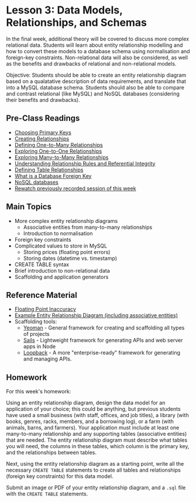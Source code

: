 # Lesson 3: Data Models, Relationships, and Schemas

In the final week, additional theory will be covered to discuss more complex relational data. Students will learn about entity relationship modelling and how to convert these models to a database schema using normalisation and foreign-key constraints. Non-relational data will also be considered, as well as the benefits and drawbacks of relational and non-relational models.

Objective: Students should be able to create an entity relationship diagram based on a qualatative description of data requirements, and translate that into a MySQL database schema. Students should also be able to compare and contrast relational (like MySQL) and NoSQL databases (considering their benefits and drawbacks).

## Pre-Class Readings

- [Choosing Primary Keys](https://www.youtube.com/watch?v=DWaYW5zjWIc&index=14&list=PLYlr48f6CaXtlkXcGMUD49wHmvC7ZTiD0)
- [Creating Relationships](https://www.youtube.com/watch?v=fYBYVk50Aj8&index=16&list=PLYlr48f6CaXtlkXcGMUD49wHmvC7ZTiD0)
- [Defining One-to-Many Relationships](https://www.youtube.com/watch?v=e_7x36a3mig&index=17&list=PLYlr48f6CaXtlkXcGMUD49wHmvC7ZTiD0)
- [Exploring One-to-One Relationships](https://www.youtube.com/watch?v=dsAXn7-FBwA&index=18&list=PLYlr48f6CaXtlkXcGMUD49wHmvC7ZTiD0)
- [Exploring Many-to-Many Relationships](https://www.youtube.com/watch?v=cClFvLkOosM&index=19&list=PLYlr48f6CaXtlkXcGMUD49wHmvC7ZTiD0)
- [Understanding Relationship Rules and Referential Integrity](https://www.youtube.com/watch?v=L25ry8JzOCM&index=20&list=PLYlr48f6CaXtlkXcGMUD49wHmvC7ZTiD0)
- [Defining Table Relationships](https://www.youtube.com/watch?v=V5DyvUfsboA)
- [What is a Database Foreign Key](http://databases.about.com/cs/specificproducts/g/foreignkey.htm)
- [NoSQL databases](https://www.youtube.com/watch?v=3T79h-vyYzc&list=PLYlr48f6CaXtlkXcGMUD49wHmvC7ZTiD0&index=39)
- [Rewatch previously recorded session of this week]( https://www.youtube.com/watch?v=ZNLhHUDj6jo)

## Main Topics

- More complex entity relationship diagrams
    - Associative entities from many-to-many relationships
    - Introduction to normalisation
- Foreign key constraints
- Complicated values to store in MySQL
    - Storing prices (floating point errors)
    - Storing dates (datetime vs. timestamp)
- CREATE TABLE syntax
- Brief introduction to non-relational data
- Scaffolding and application generators

## Reference Material

- [Floating Point Inaccuracy](http://stackoverflow.com/questions/2100490/floating-point-inaccuracy-examples#2100502)
- [Example Entity Relationship Diagram (including associative entities)](http://users.csc.calpoly.edu/~jdalbey/308/Lectures/HOWTO-ERD.html)
- Scaffolding tools:
    - [Yeoman](http://yeoman.io) - General framework for creating and scaffolding all types of projects
    - [Sails](http://sails.js) - Lightweight framework for generating APIs and web server apps in Node
    - [Loopback](http://loopback.io/) - A more "enterprise-ready" framework for generating and managing APIs.

## Homework

For this week's homework:

Using an entity relationship diagram, design the data model for an application of your choice; this could be anything, but previous students have used a small business (with staff, offices, and job titles), a library (with books, genres, racks, members, and a borrowing log), or a farm (with animals, barns, and farmers). Your application must include at least one many-to-many relationship and any supporting tables (associative entities) that are needed. The entity relationship diagram must describe what tables you will need, the columns in these tables, which column is the primary key, and the relationships between tables.

Next, using the entity relationship diagram as a starting point, write all the necessary `CREATE TABLE` statements to create all tables and relationships (foreign key constraints) for this data model.

Submit an image or PDF of your entity relationship diagram, and a `.sql` file with the `CREATE TABLE` statements.